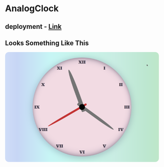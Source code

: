 # AnalogClock

## deployment - [Link](1447bits.github.io/AnalogClock)

## Looks Something Like This
<center>
<img src="./imgs/prev.png" style="border-radius: 12px;" alt="prev" />
</center>
